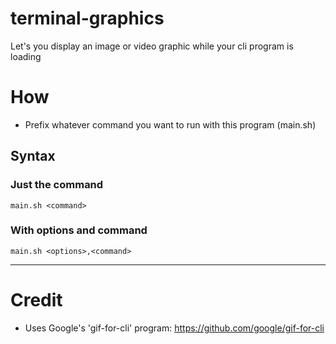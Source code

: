 # terminal-graphics
Let's you display an image or video graphic while your cli program is loading

# How
- Prefix whatever command you want to run with this program (main.sh)

## Syntax
### Just the command
`main.sh <command>`

### With options and command
`main.sh <options>,<command>`

---
# Credit
- Uses Google's 'gif-for-cli' program: https://github.com/google/gif-for-cli
